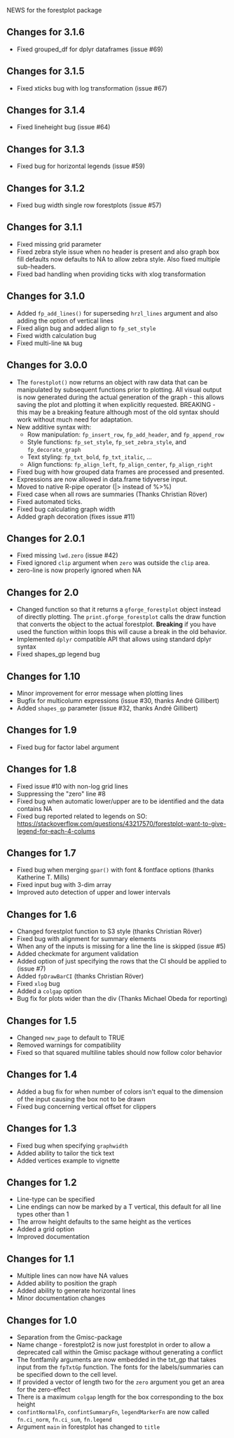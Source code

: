 NEWS for the forestplot package

Changes for 3.1.6
-----------------
* Fixed grouped_df for dplyr dataframes (issue #69)

Changes for 3.1.5
-----------------
* Fixed xticks bug with log transformation (issue #67)

Changes for 3.1.4
-----------------
* Fixed lineheight bug (issue #64)

Changes for 3.1.3
-----------------
* Fixed bug for horizontal legends (issue #59)

Changes for 3.1.2
-----------------
* Fixed bug width single row forestplots (issue #57)

Changes for 3.1.1
-----------------
* Fixed missing grid parameter
* Fixed zebra style issue when no header is present and also graph box fill defaults now defaults to NA 
  to allow zebra style. Also fixed multiple sub-headers.
* Fixed bad handling when providing ticks with xlog transformation

Changes for 3.1.0
-----------------
* Added `fp_add_lines()` for superseding `hrzl_lines` argument and also adding the option of vertical lines
* Fixed align bug and added align to `fp_set_style`
* Fixed width calculation bug
* Fixed multi-line `NA` bug

Changes for 3.0.0
-----------------
* The `forestplot()` now returns an object with raw data that can be manipulated
  by subsequent functions prior to plotting. All visual output is now generated
  during the actual generation of the graph - this allows saving the plot and
  plotting it when explicitly requested. BREAKING - this may be a breaking
  feature although most of the old syntax should work without much need for
  adaptation.
* New additive syntax with:
  * Row manipulation: `fp_insert_row`, `fp_add_header`, and `fp_append_row`
  * Style functions: `fp_set_style`, `fp_set_zebra_style`, and `fp_decorate_graph`
  * Text styling: `fp_txt_bold`, `fp_txt_italic`, ...
  * Align functions: `fp_align_left`, `fp_align_center`, `fp_align_right`
* Fixed bug with how grouped data frames are processed and presented.
* Expressions are now allowed in data.frame tidyverse input.
* Moved to native R-pipe operator (|> instead of %>%)
* Fixed case when all rows are summaries (Thanks Christian Röver)
* Fixed automated ticks.
* Fixed bug calculating graph width
* Added graph decoration (fixes issue #11)

Changes for 2.0.1
-----------------
* Fixed missing `lwd.zero` (issue #42)
* Fixed ignored `clip` argument when `zero` was outside the `clip` area.
* zero-line is now properly ignored when NA

Changes for 2.0
----------------
* Changed function so that it returns a `gforge_forestplot` object instead of directly plotting. The `print.gforge_forestplot` calls the draw function that converts the object to the actual forestplot. **Breaking** if you have used the function within loops this will cause a break in the old behavior.
* Implemented `dplyr` compatible API that allows using standard dplyr syntax
* Fixed shapes_gp legend bug

Changes for 1.10
-----------------
* Minor improvement for error message when plotting lines
* Bugfix for multicolumn expressions (issue #30, thanks André Gillibert)
* Added `shapes_gp` parameter (issue #32, thanks André Gillibert)

Changes for 1.9
-----------------
* Fixed bug for factor label argument

Changes for 1.8
-----------------
* Fixed issue #10 with non-log grid lines
* Suppressing the "zero" line #8
* Fixed bug when automatic lower/upper are to be identified and the data contains NA
* Fixed bug reported related to legends on SO: https://stackoverflow.com/questions/43217570/forestplot-want-to-give-legend-for-each-4-colums

Changes for 1.7
-----------------
* Fixed bug when merging `gpar()` with font & fontface options (thanks Katherine T. Mills)
* Fixed input bug with 3-dim array
* Improved auto detection of upper and lower intervals

Changes for 1.6
-----------------
* Changed forestplot function to S3 style (thanks Christian Röver)
* Fixed bug with alignment for summary elements
* When any of the inputs is missing for a line the line is skipped (issue #5)
* Added checkmate for argument validation
* Added option of just specifying the rows that the CI should be applied to (issue #7)
* Added `fpDrawBarCI` (thanks Christian Röver)
* Fixed `xlog` bug
* Added a `colgap` option
* Bug fix for plots wider than the div (Thanks Michael Obeda for reporting)

Changes for 1.5
-----------------
* Changed `new_page` to default to TRUE
* Removed warnings for compatibility
* Fixed so that squared multiline tables should now follow color behavior

Changes for 1.4
-----------------
* Added a bug fix for when number of colors isn't equal to the dimension of the input causing the box not to be drawn
* Fixed bug concerning vertical offset for clippers

Changes for 1.3
---------------
* Fixed bug when specifying `graphwidth`
* Added ability to tailor the tick text
* Added vertices example to vignette

Changes for 1.2
---------------
* Line-type can be specified
* Line endings can now be marked by a T vertical, this default for all line types other than 1
* The arrow height defaults to the same height as the vertices
* Added a grid option
* Improved documentation

Changes for 1.1
-----------------
* Multiple lines can now have NA values
* Added ability to position the graph
* Added ability to generate horizontal lines
* Minor documentation changes

Changes for 1.0
---------------
* Separation from the Gmisc-package
* Name change - forestplot2 is now just forestplot in order to allow a deprecated call
  within the Gmisc package without generating a conflict
* The fontfamily arguments are now embedded in the txt_gp that takes input from the
  `fpTxtGp` function. The fonts for the labels/summaries can be specified down to the
  cell level.
* If provided a vector of length two for the `zero` argument you get an area for the zero-effect
* There is a maximum `colgap` length for the box corresponding to the box height
* `confintNormalFn`, `confintSummaryFn`, `legendMarkerFn` are now called `fn.ci_norm`, `fn.ci_sum`, `fn.legend`
* Argument `main` in forestplot has changed to `title`
